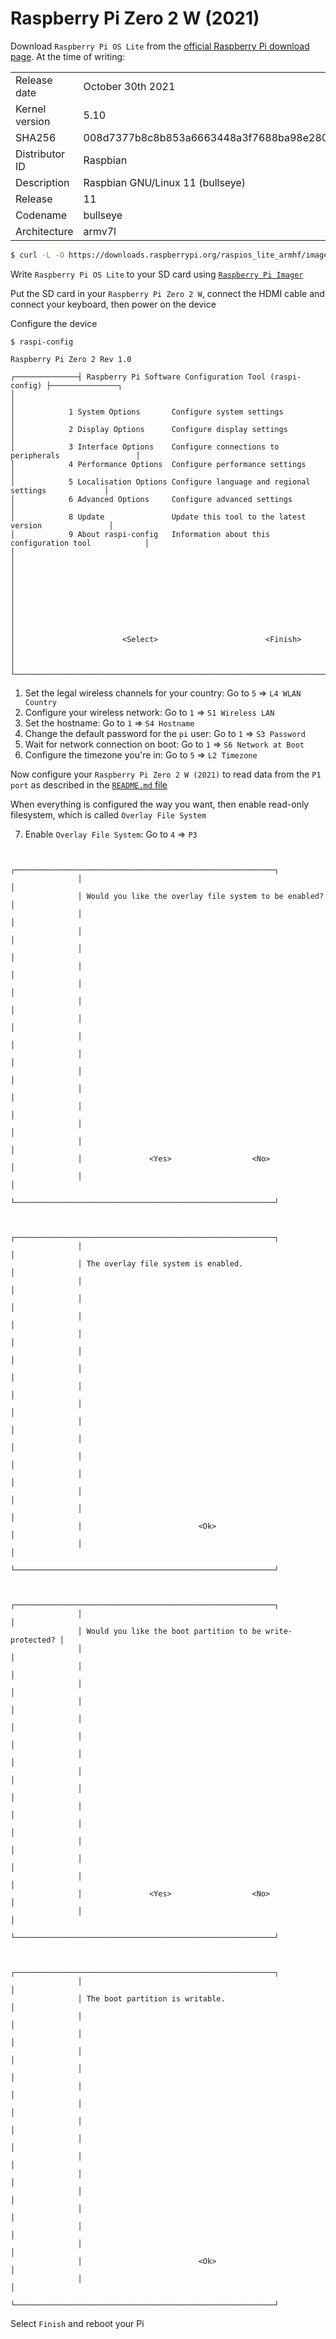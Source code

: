 # Raspberry Pi Zero 2 W (2021)

Download `Raspberry Pi OS Lite` from the [official Raspberry Pi download page](https://www.raspberrypi.com/software/operating-systems/). At the time of writing:

|                |                                                                  |
| -------------- | ---------------------------------------------------------------- |
| Release date   | October 30th 2021                                                |
| Kernel version | 5.10                                                             |
| SHA256         | 008d7377b8c8b853a6663448a3f7688ba98e2805949127a1d9e8859ff96ee1a9 |
| Distributor ID | Raspbian                                                         |
| Description    | Raspbian GNU/Linux 11 (bullseye)                                 |
| Release        | 11                                                               |
| Codename       | bullseye                                                         |
| Architecture   | armv7l                                                           |

```sh
$ curl -L -O https://downloads.raspberrypi.org/raspios_lite_armhf/images/raspios_lite_armhf-2021-11-08/2021-10-30-raspios-bullseye-armhf-lite.zip
```

Write `Raspberry Pi OS Lite` to your SD card using [`Raspberry Pi Imager`](https://www.raspberrypi.com/software/)

Put the SD card in your `Raspberry Pi Zero 2 W`, connect the HDMI cable and connect your keyboard, then power on the device

Configure the device

```
$ raspi-config
```

```
Raspberry Pi Zero 2 Rev 1.0

┌──────────────┤ Raspberry Pi Software Configuration Tool (raspi-config) ├───────────────┐
│                                                                                        │
│            1 System Options       Configure system settings                            │
│            2 Display Options      Configure display settings                           │
│            3 Interface Options    Configure connections to peripherals                 │
│            4 Performance Options  Configure performance settings                       │
│            5 Localisation Options Configure language and regional settings             │
│            6 Advanced Options     Configure advanced settings                          │
│            8 Update               Update this tool to the latest version               │
│            9 About raspi-config   Information about this configuration tool            │
│                                                                                        │
│                                                                                        │
│                                                                                        │
│                                                                                        │
│                                                                                        │
│                        <Select>                        <Finish>                        │
│                                                                                        │
└────────────────────────────────────────────────────────────────────────────────────────┘
```

1. Set the legal wireless channels for your country: Go to `5` => `L4 WLAN Country`
2. Configure your wireless network: Go to `1` => `S1 Wireless LAN`
3. Set the hostname: Go to `1` => `S4 Hostname`
4. Change the default password for the `pi` user: Go to `1` => `S3 Password`
5. Wait for network connection on boot: Go to `1` => `S6 Network at Boot`
6. Configure the timezone you're in: Go to `5` => `L2 Timezone`

Now configure your `Raspberry Pi Zero 2 W (2021)` to read data from the `P1 port` as described in the [`README.md` file](./README.md)

When everything is configured the way you want, then enable read-only filesystem, which is called `Overlay File System`

7. Enable `Overlay File System`: Go to `4` => `P3`

```

               ┌──────────────────────────────────────────────────────────┐
               │                                                          │
               │ Would you like the overlay file system to be enabled?    │
               │                                                          │
               │                                                          │
               │                                                          │
               │                                                          │
               │                                                          │
               │                                                          │
               │                                                          │
               │                                                          │
               │                                                          │
               │                                                          │
               │                                                          │
               │                                                          │
               │                                                          │
               │                                                          │
               │               <Yes>                  <No>                │
               │                                                          │
               └──────────────────────────────────────────────────────────┘
```

```

               ┌──────────────────────────────────────────────────────────┐
               │                                                          │
               │ The overlay file system is enabled.                      │
               │                                                          │
               │                                                          │
               │                                                          │
               │                                                          │
               │                                                          │
               │                                                          │
               │                                                          │
               │                                                          │
               │                                                          │
               │                                                          │
               │                                                          │
               │                                                          │
               │                                                          │
               │                                                          │
               │                          <Ok>                            │
               │                                                          │
               └──────────────────────────────────────────────────────────┘
```

```

               ┌──────────────────────────────────────────────────────────┐
               │                                                          │
               │ Would you like the boot partition to be write-protected? │
               │                                                          │
               │                                                          │
               │                                                          │
               │                                                          │
               │                                                          │
               │                                                          │
               │                                                          │
               │                                                          │
               │                                                          │
               │                                                          │
               │                                                          │
               │                                                          │
               │                                                          │
               │                                                          │
               │               <Yes>                  <No>                │
               │                                                          │
               └──────────────────────────────────────────────────────────┘
```

```

               ┌──────────────────────────────────────────────────────────┐
               │                                                          │
               │ The boot partition is writable.                          │
               │                                                          │
               │                                                          │
               │                                                          │
               │                                                          │
               │                                                          │
               │                                                          │
               │                                                          │
               │                                                          │
               │                                                          │
               │                                                          │
               │                                                          │
               │                                                          │
               │                                                          │
               │                                                          │
               │                          <Ok>                            │
               │                                                          │
               └──────────────────────────────────────────────────────────┘
```

Select `Finish` and reboot your Pi
